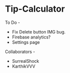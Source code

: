 # Tip-Calculator

To Do - 
- Fix Delete button IMG bug. 
- Firebase analytics?
- Settings page


Collaborators -
  - SurrealShock
  - KarthikVVV
